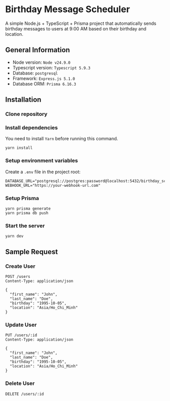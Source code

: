 
#  Birthday Message Scheduler

A simple Node.js + TypeScript + Prisma project that automatically sends birthday messages to users at 9:00 AM based on their birthday and location.

##  General Information

- Node version: `Node v24.9.0`
- Typescript version: `Typescript 5.9.3`
- Database: `postgresql`
- Framework: `Express.js 5.1.0`
- Database ORM: `Prisma 6.16.3`

##  Installation

### Clone repository

### Install dependencies
You need to install `Yarn` before running this command.
```
yarn install
```

### Setup environment variables

Create a `.env` file in the project root:

```
DATABASE_URL="postgresql://postgres:password@localhost:5432/birthday_scheduler"
WEBHOOK_URL="https://your-webhook-url.com"
```
### Setup Prisma

```
yarn prisma generate
yarn prisma db push
```

### Start the server

```
yarn dev
```

## Sample Request

### Create User

```
POST /users
Content-Type: application/json

{
  "first_name": "John",
  "last_name": "Doe",
  "birthday": "1995-10-05",
  "location": "Asia/Ho_Chi_Minh"
}
```

### Update User

```
PUT /users/:id
Content-Type: application/json

{
  "first_name": "John",
  "last_name": "Doe",
  "birthday": "1995-10-05",
  "location": "Asia/Ho_Chi_Minh"
}
```

### Delete User

```
DELETE /users/:id
```
